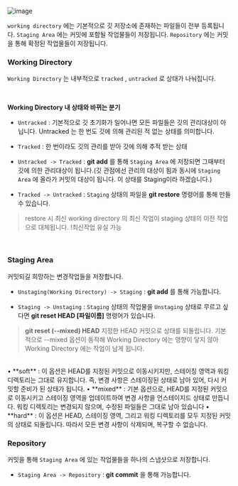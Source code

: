 ![image](https://github.com/user-attachments/assets/1fb9f6ea-87b5-4fc5-9ab1-4dcf13622683)


`working directory` 에는 기본적으로 깃 저장소에 존재하는 파일들이 전부 등록됩니다.
`Staging Area` 에는 커밋에 포함될 작업물들이 저장됩니다.
`Repository` 에는 커밋을 통해 확정된 작업물들이 저장됩니다.



### Working Directory
`Working Directory` 는 내부적으로 `tracked` , `untracked` 로 상태가 나눠집니다.

<br>

**Working Directory 내 상태와 바뀌는 분기**
- `Untracked` : 기본적으로 깃 초기화가 일어나면 모든 파일들은 깃의 관리대상이 아닙니다. Untracked 는 한 번도 깃에 의해 관리된 적 없는 상태를 의미합니다.

- `Tracked` : 한 번이라도 깃의 관리를 받아 깃에 의해 추적 받는 상태

- `Untracked -> Tracked` : **git add** 를 통해 `Staging Area` 에 저장되면 그때부터 깃에 의한 관리대상이 됩니다.(깃 관점에선 관리의 대상이 됨과 동시에 `Staging Area` 에 올라가 커밋의 대상이 됩니다. 이 상태를 Staging이라 하겠습니다.)

- `Tracked -> Untracked` : `Staging` 상태의 파일을 **git restore** 명령어를 통해 만들 수 있습니다.

> restore 시 최신 working directory 의 최신 작업이 staging 상태의 이전 작업으로 대체됩니다. !최신작업 유실 가능

<br>

### Staging Area
커밋되길 희망하는 변경작업들을 저장합니다.

- `Unstaging(Working Directory) -> Staging` :
**git add** 를 통해 가능합니다.

- `Staging -> Unstaging` :
`Staging` 상태의 작업물을 `Unstaging` 상태로 무르고 싶다면 **git reset HEAD \[파일이름]** 명령어가 있습니다. 

> **git reset (--mixed) HEAD**
지정한 HEAD 커밋으로 상태를 되돌립니다. 기본적으로 --mixed 옵션이 동작해 Working Directory 에는 영향이 닿지 않아 Working Directory 에는 작업이 남게 됩니다.
<br>
• **soft** : 이 옵션은 HEAD를 지정된 커밋으로 이동시키지만, 스테이징 영역과 워킹 디렉토리는 그대로 유지합니다. 즉, 변경 사항은 스테이징된 상태로 남아 있어, 다시 커밋할 준비가 된 상태가 됩니다.
• **mixed** : 기본 옵션으로, HEAD를 지정된 커밋으로 이동시키고 스테이징 영역을 업데이트하여 변경 사항을 언스테이지드 상태로 만듭니다. 워킹 디렉토리는 변경되지 않으며, 수정된 파일들은 그대로 남아 있습니다
• **hard** : 이 옵션은 HEAD, 스테이징 영역, 그리고 워킹 디렉토리를 모두 지정된 커밋의 상태로 되돌립니다. 따라서 모든 변경 사항이 삭제되며, 복구할 수 없습니다.

<br>

### Repository
커밋을 통해 `Staging Area` 에 있는 작업물들을 하나의 스냅샷으로 저장합니다.

- `Staging Area -> Repository` :
**git commit** 을 통해 가능합니다.

